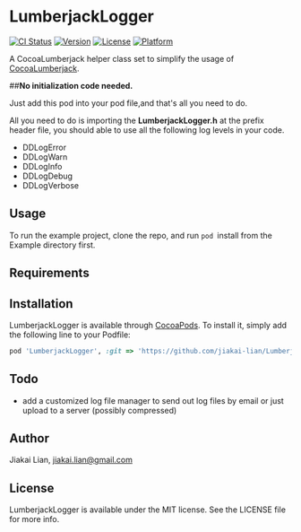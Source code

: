 # LumberjackLogger

[![CI Status](http://img.shields.io/travis/jiakailian/LumberjackLogger.svg?style=flat)](https://travis-ci.org/jiakailian/LumberjackLogger)
[![Version](https://img.shields.io/cocoapods/v/LumberjackLogger.svg?style=flat)](http://cocoapods.org/pods/LumberjackLogger)
[![License](https://img.shields.io/cocoapods/l/LumberjackLogger.svg?style=flat)](http://cocoapods.org/pods/LumberjackLogger)
[![Platform](https://img.shields.io/cocoapods/p/LumberjackLogger.svg?style=flat)](http://cocoapods.org/pods/LumberjackLogger)

A CocoaLumberjack helper class set to simplify the usage of [CocoaLumberjack](https://github.com/CocoaLumberjack/CocoaLumberjack).

##**No initialization code needed.**

Just add this pod into your pod file,and that's all you need to do.

All you need to do is importing the **LumberjackLogger.h** at the prefix header file, you should able to use all the following log levels in your code.

-   DDLogError
-   DDLogWarn
-   DDLogInfo
-   DDLogDebug
-   DDLogVerbose

## Usage

To run the example project, clone the repo, and run `pod `install from the Example directory first.

## Requirements

## Installation

LumberjackLogger is available through [CocoaPods](http://cocoapods.org). To install
it, simply add the following line to your Podfile:

```ruby
pod 'LumberjackLogger', :git => 'https://github.com/jiakai-lian/LumberjackLogger.git'
```

## Todo
- add a customized log file manager to send out log files by email or
   just upload to a server (possibly compressed)

## Author

Jiakai Lian, jiakai.lian@gmail.com

## License

LumberjackLogger is available under the MIT license. See the LICENSE file for more info.
